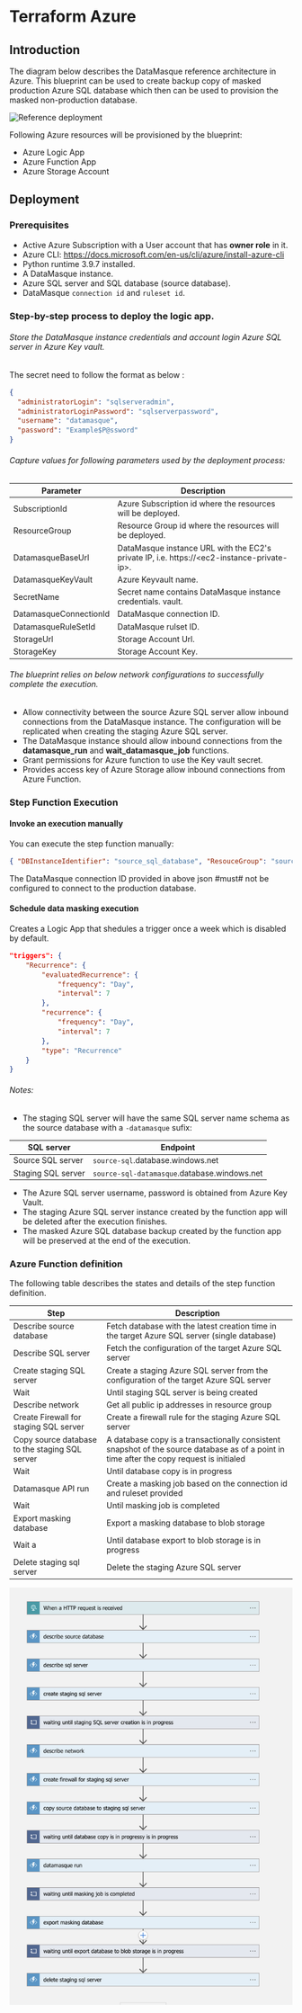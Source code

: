 # Terraform Azure
## Introduction
The diagram below describes the DataMasque reference architecture in Azure. This blueprint can be used to create backup copy of masked production Azure SQL database which then can be used to provision the masked non-production database.

![Reference deployment](../create_masked_sqldatabase.png "Reference deployment")

Following Azure resources will be provisioned by the blueprint:
* Azure Logic App
* Azure Function App
* Azure Storage Account

## Deployment
### Prerequisites
* Active Azure Subscription with a User account that has **owner role** in it.
* Azure CLI: https://docs.microsoft.com/en-us/cli/azure/install-azure-cli
* Python runtime 3.9.7 installed.
* A DataMasque instance.
* Azure SQL server and SQL database (source database).
* DataMasque `connection id` and `ruleset id`.

### Step-by-step process to deploy the logic app.
###### Store the DataMasque instance credentials and account login Azure SQL server in Azure Key vault.
The secret need to follow the format as below :
```json
{
  "administratorLogin": "sqlserveradmin",
  "administratorLoginPassword": "sqlserverpassword",
  "username": "datamasque",
  "password": "Example$P@ssword"
}
```
###### Capture values for following parameters used by the deployment process:
| Parameter                                                                                                              | Description                                                                                                                    |
|------------------------------------------------------------------------------------------------------------------------|--------------------------------------------------------------------------------------------------------------------------------|
| SubscriptionId                                                                                                      | Azure Subscription id where the resources will be deployed.                                    |
| ResourceGroup                                                                                                      | Resource Group id where the resources will be deployed.                                  |
| DatamasqueBaseUrl                                                                                                      | DataMasque instance URL with the EC2's private IP, i.e. https://\<ec2-instance-private-ip>.                                    |
| DatamasqueKeyVault                                                                                                    | Azure Keyvault name.                                                                                   |
| SecretName                                                                                                    | Secret name contains DataMasque instance credentials. vault.                                                                                   |
| DatamasqueConnectionId                                                                                                 | DataMasque connection ID.                                                                                                      |
| DatamasqueRuleSetId                                                                                                    | DataMasque rulset ID.                                                                                                          |
| StorageUrl                                                                                                    | Storage Account Url.                                                                                                          |
| StorageKey                                                                                                    | Storage Account Key.                                                                                                          |

###### The blueprint relies on below network configurations to successfully complete the execution.
* Allow connectivity between the source Azure SQL server allow inbound connections from the DataMasque instance. The configuration will be replicated when creating the staging Azure SQL server.
* The DataMasque instance should allow inbound connections from the **datamasque_run**  and **wait_datamasque_job** functions.
* Grant permissions for Azure function to use the Key vault secret.
* Provides access key of Azure Storage allow inbound connections from Azure Function.

### Step Function Execution
#### Invoke an execution manually
You can execute the step function manually:
```json
{ "DBInstanceIdentifier": "source_sql_database", "ResouceGroup": "source_resource_group", "DATAMASQUE_CONNECTION_ID": "20f5436c-74a5-4a08-8e12-0c00f5f2787a", "DATAMASQUE_RULESET_ID": "d0725d9d-c7bf-4736-863d-a994c0f3f8e3" }
```
The DataMasque connection ID provided in above json #must# not be configured to connect to the production database.

#### Schedule data masking execution
Creates a Logic App that shedules a trigger once a week which is disabled by default.
```json
"triggers": {
    "Recurrence": {
        "evaluatedRecurrence": {
            "frequency": "Day",
            "interval": 7
        },
        "recurrence": {
            "frequency": "Day",
            "interval": 7
        },
        "type": "Recurrence"
    }
}
```
###### Notes:
* The staging SQL server will have the same SQL server name schema as the source database with a `-datamasque` sufix:

| SQL server         | Endpoint                                                                    |
|----------------------|-----------------------------------------------------------------------------|
| Source SQL server  | ``source-sql``.database.windows.net       |
| Staging SQL server | ``source-sql-datamasque``.database.windows.net |

* The Azure SQL server username, password is obtained from Azure Key Vault.
* The staging Azure SQL server instance created by the function app will be deleted after the execution finishes.
* The masked Azure SQL database backup created by the function app will be preserved at the end of the execution.

### Azure Function definition
The following table describes the states and details of the step function definition.

| Step                     | Description                                                           |
|--------------------------|-----------------------------------------------------------------------|
| Describe source database | Fetch database with the latest creation time in the target Azure SQL server (single database)|
| Describe SQL server    | Fetch the configuration of the target Azure SQL server                   |
| Create staging SQL server | Create a staging Azure SQL server from the configuration of the target Azure SQL server             |
| Wait      | Until staging SQL server is being created                                |
| Describe network       | Get all public ip addresses in resource group |
| Create Firewall for staging SQL server          | Create a firewall rule for the staging Azure SQL server          |
| Copy source database to the staging SQL server         | A database copy is a transactionally consistent snapshot of the source database as of a point in time after the copy request is initialed                     |
| Wait        | Until database copy is in progress                             |
| Datamasque API run         | Create a masking job based on the connection id and ruleset provided                                   |
| Wait    | Until masking job is completed                                   |
| Export masking database         | Export a masking database to blob storage                                   |
| Wait a        | Until database export to blob storage is in progress                                   |
| Delete staging sql server         | Delete the staging Azure SQL server                                   |

![Azure function definition](workflow_logicapp.png "Azure Step function")